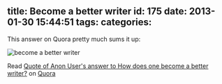 title: Become a better writer
id: 175
date: 2013-01-30 15:44:51
tags:
categories:
---
This answer on Quora pretty much sums it up:

![become a better writer](http://qph.cf.quoracdn.net/main-qimg-13e94ea8d3bd6bf9dc771b961c86a67a)

<span class="quora-content-embed" data-name="How-does-one-become-a-better-writer/answers/1971966/quote/263145">Read [Quote of Anon User's answer to How does one become a better writer?](http://www.quora.com/How-does-one-become-a-better-writer/answers/1971966/quote/263145) on [Quora](http://www.quora.com)</span>